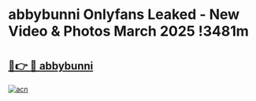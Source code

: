 # abbybunni Onlyfans Leaked - New Video & Photos March 2025 !3481m

# <h2><a href="https://j68cfu.iuczelnia.edu.pl?title=abbybunni&ref=3481m">🔗👉 🔴 abbybunni</a></h2>

[![acn](https://github.com/user-attachments/assets/0f9c940e-d8b0-45ae-aac7-cd30a18b3e1c)](https://j68cfu.iuczelnia.edu.pl?title=abbybunni&ref=3481m)


